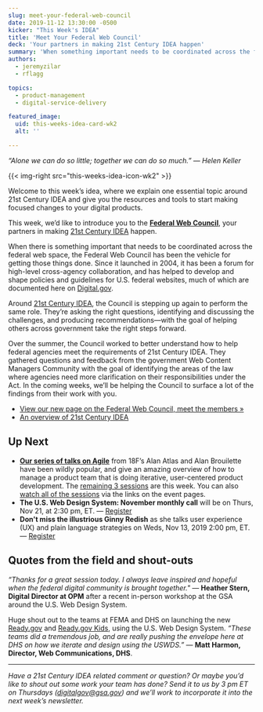 ```yaml
---
slug: meet-your-federal-web-council
date: 2019-11-12 13:30:00 -0500
kicker: "This Week's IDEA"
title: 'Meet Your Federal Web Council'
deck: 'Your partners in making 21st Century IDEA happen'
summary: 'When something important needs to be coordinated across the federal web space, the Federal Web Council is the vehicle for getting it done&#46;'
authors:
  - jeremyzilar
  - rflagg

topics:
  - product-management
  - digital-service-delivery

featured_image:
  uid: this-weeks-idea-card-wk2
  alt: ''

---
```


_“Alone we can do so little; together we can do so much.” — Helen Keller_

{{< img-right src="this-weeks-idea-icon-wk2" >}}

Welcome to this week’s idea, where we explain one essential topic around 21st Century IDEA and give you the resources and tools to start making focused changes to your digital products.

This week, we’d like to introduce you to the [**Federal Web Council**](https://digital.gov/resources/federal-web-council/), your partners in making [21st Century IDEA](https://digital.gov/guides/21st-century-idea/) happen.

When there is something important that needs to be coordinated across the federal web space, the Federal Web Council has been the vehicle for getting those things done. Since it launched in 2004, it has been a forum for high-level cross-agency collaboration, and has helped to develop and shape policies and guidelines for U.S. federal websites, much of which are documented here on [Digital.gov](https://digital.gov/resources).

Around [21st Century IDEA](https://digital.gov/guides/21st-century-idea/), the Council is stepping up again to perform the same role. They’re asking the right questions, identifying and discussing the challenges, and producing recommendations—with the goal of helping others across government take the right steps forward.

Over the summer, the Council worked to better understand how to help federal agencies meet the requirements of 21st Century IDEA. They gathered questions and feedback from the government Web Content Managers Community with the goal of identifying the areas of the law where agencies need more clarification on their responsibilities under the Act. In the coming weeks, we’ll be helping the Council to surface a lot of the findings from their work with you.

- [View our new page on the Federal Web Council, meet the members »](https://digital.gov/resources/federal-web-council/)
- [An overview of 21st Century IDEA](https://digital.gov/topics/21st-century-idea/)

## Up Next

- [**Our series of talks on Agile**](https://digital.gov/event/2019/11/04/foundations-agile-i/) from 18F’s Alan Atlas and Alan Brouilette have been wildly popular, and give an amazing overview of how to manage a product team that is doing iterative, user-centered product development. The [remaining 3 sessions](https://digital.gov/events/)  are this week. You can also [watch all of the sessions](https://digital.gov/event/2019/11/04/foundations-agile-i/) via the links on the event pages.
- **The U.S. Web Design System: November monthly call** will be on Thurs, Nov 21, at 2:30 pm, ET. — [Register](https://digital.gov/event/2019/11/21/us-web-design-system-november-monthly-call/)
- **Don't miss the illustrious Ginny Redish** as she talks user experience (UX) and plain language strategies on Weds, Nov 13, 2019 2:00 pm, ET. — [Register](https://digital.gov/event/2019/11/13/ginny-redish-how-collaborate-on-strategies/)


## Quotes from the field and shout-outs

_“Thanks for a great session today. I always leave inspired and hopeful when the federal digital community is brought together."_ — **Heather Stern, Digital Director at OPM** after a recent in-person workshop at the GSA around the U.S. Web Design System.

Huge shout out to the teams at FEMA and DHS on launching the new [Ready.gov](https://ready.gov/) and [Ready.gov Kids](https://ready.gov/kids), using the U.S. Web Design System. _“These teams did a tremendous job, and are really pushing the envelope here at DHS on how we iterate and design using the USWDS.”_ — **Matt Harmon, Director, Web Communications, DHS**.

---

_Have a 21st Century IDEA related comment or question? Or maybe you’d like to shout out some work your team has done? Send it to us by 3 pm ET on Thursdays ([digitalgov@gsa.gov](mailto:digitalgov@gsa.gov)) and we’ll work to incorporate it into the next week’s newsletter._
